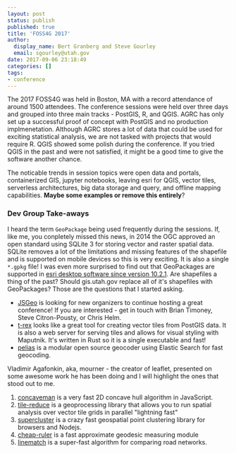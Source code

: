 ```yaml
---
layout: post
status: publish
published: true
title: 'FOSS4G 2017'
author:
  display_name: Bert Granberg and Steve Gourley
  email: sgourley@utah.gov
date: 2017-09-06 23:18:49
categories: []
tags:
- conference
---
```


The 2017 FOSS4G was held in Boston, MA with a record attendance of around 1500 attendees. The conference sessions were held over three days and grouped into three main tracks - PostGIS, R, and QGIS. AGRC has only set up a successful proof of concept with PostGIS and no production implmenetation. Although AGRC stores a lot of data that could be used for exciting statistical analysis, we are not tasked with projects that would require R. QGIS showed some polish during the conference. If you tried QGIS in the past and were not satisfied, it might be a good time to give the software another chance.

The noticable trends in session topics were open data and portals, containerized GIS, jupyter notebooks, leaving esri for QGIS, vector tiles, serverless architectures, big data storage and query, and offline mapping capabilities. **Maybe some examples or remove this entirely**?

### Dev Group Take-aways

I heard the term `GeoPackage` being used frequently during the sessions. If, like me, you conpletely missed this news, in 2014 the OGC approved an open standard using SQLite 3 for storing vector and raster spatial data. SQLite removes a lot of the limitations and missing features of the shapefile and is supported on mobile devices so this is very exciting. It is also a single `*.gpkg` file! I was even more surprised to find out that GeoPackages are supported in [esri desktop software since version 10.2.1](https://blogs.esri.com/esri/arcgis/2014/04/14/support-for-ogc-geopackages-in-arcgis/). Are shapefiles a thing of the past? Should gis.utah.gov replace all of it's shapefiles with GeoPackages? Those are the questions that I started asking. 

- [JSGeo](http://www.jsgeo.com/) is looking for new organizers to continue hosting a great conference! If you are interested - get in touch with Brian Timoney, Steve Citron-Pousty, or Chris Helm.
- [t-rex](http://t-rex.tileserver.ch/) looks like a great tool for creating vector tiles from PostGIS data. It is also a web server for serving tiles and allows for visual styling with Maputnik. It's written in Rust so it is a single executable and fast!
- [pelias](https://github.com/pelias/pelias) is a modular open source geocoder using Elastic Search for fast geocoding.

Vladimir Agafonkin, aka, mourner - the creator of leaflet, presented on some awesome work he has been doing and I will highlight the ones that stood out to me.
1. [concaveman](https://github.com/mapbox/concaveman) is a very fast 2D concave hull algorithm in JavaScript.
1. [tile-reduce](https://github.com/mapbox/tile-reduce) is a geoprocessing library that allows you to run spatial analysis over vector tile grids in parallel "lightning fast"
1. [supercluster](https://github.com/mapbox/supercluster) is a crazy fast geospatial point clustering library for browsers and Nodejs.
1. [cheap-ruler](https://github.com/mapbox/cheap-ruler) is a fast approximate geodesic measuring module
1. [linematch](https://github.com/mapbox/linematch) is a super-fast algorithm for comparing road networks.
